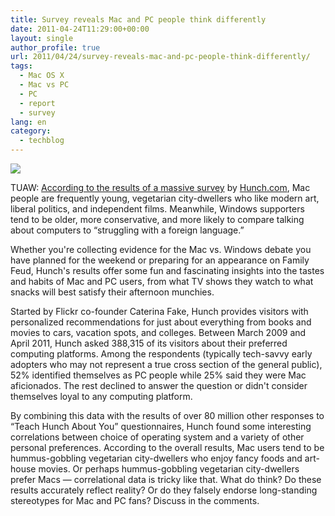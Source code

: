 ```yaml
---
title: Survey reveals Mac and PC people think differently
date: 2011-04-24T11:29:00+00:00
layout: single
author_profile: true
url: 2011/04/24/survey-reveals-mac-and-pc-people-think-differently/
tags:
  - Mac OS X
  - Mac vs PC
  - PC
  - report
  - survey
lang: en
category: 
  - techblog
---
```

[![](http://2.bp.blogspot.com/-wBCBh8e1hzI/TbQCHQQZfSI/AAAAAAAAD2o/Ig2u9aL3nMY/s1600/mac-v-pc-2011-04-22.jpg)](http://2.bp.blogspot.com/-wBCBh8e1hzI/TbQCHQQZfSI/AAAAAAAAD2o/Ig2u9aL3nMY/s1600/mac-v-pc-2011-04-22.jpg)

TUAW: [According to the results of a massive survey](http://blog.hunch.com/?p=45344) by [Hunch.com](http://hunch.com/), Mac people are frequently young, vegetarian city-dwellers who like modern art, liberal politics, and independent films. Meanwhile, Windows supporters tend to be older, more conservative, and more likely to compare talking about computers to “struggling with a foreign language.”

Whether you're collecting evidence for the Mac vs. Windows debate you have planned for the weekend or preparing for an appearance on Family Feud, Hunch's results offer some fun and fascinating insights into the tastes and habits of Mac and PC users, from what TV shows they watch to what snacks will best satisfy their afternoon munchies.

Started by Flickr co-founder Caterina Fake, Hunch provides visitors with personalized recommendations for just about everything from books and movies to cars, vacation spots, and colleges. Between March 2009 and April 2011, Hunch asked 388,315 of its visitors about their preferred computing platforms. Among the respondents (typically tech-savvy early adopters who may not represent a true cross section of the general public), 52% identified themselves as PC people while 25% said they were Mac aficionados. The rest declined to answer the question or didn't consider themselves loyal to any computing platform.

By combining this data with the results of over 80 million other responses to “Teach Hunch About You” questionnaires, Hunch found some interesting correlations between choice of operating system and a variety of other personal preferences. According to the overall results, Mac users tend to be hummus-gobbling vegetarian city-dwellers who enjoy fancy foods and art-house movies. Or perhaps hummus-gobbling vegetarian city-dwellers prefer Macs — correlational data is tricky like that. What do think? Do these results accurately reflect reality? Or do they falsely endorse long-standing stereotypes for Mac and PC fans? Discuss in the comments.